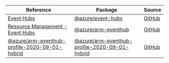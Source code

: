 | Reference | Package | Source |
|---|---|---|
|[Event Hubs](event-hubs-readme.md)|[@azure/event-hubs](https://www.npmjs.com/package/@azure/event-hubs)|[GitHub](https://github.com/Azure/azure-sdk-for-js/blob/main/sdk/eventhub/event-hubs)|
|[Resource Management - Event Hubs](arm-eventhub-readme.md)|[@azure/arm-eventhub](https://www.npmjs.com/package/@azure/arm-eventhub)|[GitHub](https://github.com/Azure/azure-sdk-for-js/blob/main/sdk/eventhub/arm-eventhub)|
|[@azure/arm-eventhub-profile-2020-09-01-hybrid](arm-eventhub-profile-2020-09-01-hybrid-readme.md)|[@azure/arm-eventhub-profile-2020-09-01-hybrid](https://www.npmjs.com/package/@azure/arm-eventhub-profile-2020-09-01-hybrid)|[GitHub](https://github.com/Azure/azure-sdk-for-js/blob/main/sdk/eventhub/arm-eventhub-profile-2020-09-01-hybrid)|
